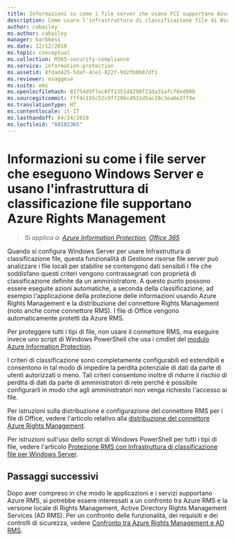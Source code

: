 ```yaml
---
title: Informazioni su come i file server che usano FCI supportano Azure RMS da AIP
description: Come usare l'infrastruttura di classificazione file di Windows Server con Azure RMS quando si distribuisce il connettore RMS per proteggere automaticamente i documenti di Office.
author: cabailey
ms.author: cabailey
manager: barbkess
ms.date: 12/12/2018
ms.topic: conceptual
ms.collection: M365-security-compliance
ms.service: information-protection
ms.assetid: 8fdad425-5daf-4ce1-822f-9d2fb0b87df1
ms.reviewer: esaggese
ms.suite: ems
ms.openlocfilehash: 81754d9f7ac0ff1351d4298f23da31afcf8ed900
ms.sourcegitcommit: fff4c155c52c9ff20bc4931d5ac20c3ea6e2ff9e
ms.translationtype: HT
ms.contentlocale: it-IT
ms.lasthandoff: 04/24/2019
ms.locfileid: "60182365"
---
```

# <a name="how-file-servers-that-run-windows-server-and-use-file-classification-infrastructure-fci-support-azure-rights-management"></a>Informazioni su come i file server che eseguono Windows Server e usano l'infrastruttura di classificazione file supportano Azure Rights Management

>*Si applica a: [Azure Information Protection](https://azure.microsoft.com/pricing/details/information-protection), [Office 365](https://download.microsoft.com/download/E/C/F/ECF42E71-4EC0-48FF-AA00-577AC14D5B5C/Azure_Information_Protection_licensing_datasheet_EN-US.pdf)*


Quando si configura Windows Server per usare Infrastruttura di classificazione file, questa funzionalità di Gestione risorse file server può analizzare i file locali per stabilire se contengono dati sensibili I file che soddisfano questi criteri vengono contrassegnati con proprietà di classificazione definite da un amministratore. A questo punto possono essere eseguite azioni automatiche, a seconda della classificazione, ad esempio l'applicazione della protezione delle informazioni usando Azure Rights Management e la distribuzione del connettore Rights Management (noto anche come connettore RMS). I file di Office vengono automaticamente protetti da Azure RMS.

Per proteggere tutti i tipi di file, non usare il connettore RMS, ma eseguire invece uno script di Windows PowerShell che usa i cmdlet del [modulo Azure Information Protection](./rms-client/client-admin-guide-powershell.md).

I criteri di classificazione sono completamente configurabili ed estendibili e consentono in tal modo di impedire la perdita potenziale di dati da parte di utenti autorizzati o meno. Tali criteri consentono inoltre di ridurre il rischio di perdita di dati da parte di amministratori di rete perché è possibile configurarli in modo che agli amministratori non venga richiesto l'accesso ai file.

Per istruzioni sulla distribuzione e configurazione del connettore RMS per i file di Office, vedere l'articolo relativo alla [distribuzione del connettore Azure Rights Management](deploy-rms-connector.md).

Per istruzioni sull'uso dello script di Windows PowerShell per tutti i tipi di file, vedere l'articolo [Protezione RMS con Infrastruttura di classificazione file per Windows Server](./rms-client/configure-fci.md).



## <a name="next-steps"></a>Passaggi successivi
Dopo aver compreso in che modo le applicazioni e i servizi supportano Azure RMS, si potrebbe essere interessati a un confronto tra Azure RMS e la versione locale di Rights Management, Active Directory Rights Management Services (AD RMS). Per un confronto delle funzionalità, dei requisiti e dei controlli di sicurezza, vedere [Confronto tra Azure Rights Management e AD RMS](compare-on-premise.md).


